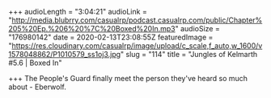 +++
audioLength = "3:04:21"
audioLink = "http://media.blubrry.com/casualrp/podcast.casualrp.com/public/Chapter%205%20Ep.%206%20%7C%20Boxed%20In.mp3"
audioSize = "176980142"
date = 2020-02-13T23:08:55Z
featuredImage = "https://res.cloudinary.com/casualrp/image/upload/c_scale,f_auto,w_1600/v1578048862/P1010579_ss1oj3.jpg"
slug = "114"
title = "Jungles of Kelmarth #5.6 | Boxed In"

+++
The People's Guard finally meet the person they've heard so much about - Eberwolf.